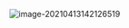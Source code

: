 ![image-20210413142126519](C:\Users\23190\AppData\Roaming\Typora\typora-user-images\image-20210413142126519.png)